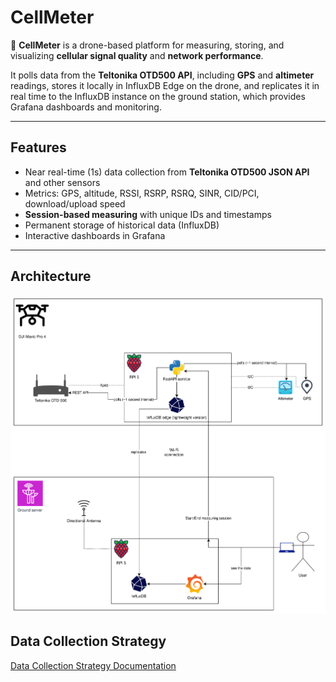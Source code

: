 # CellMeter

📡 **CellMeter** is a drone-based platform for measuring, storing, and visualizing **cellular signal quality** and **network performance**.  

It polls data from the **Teltonika OTD500 API**, including **GPS** and **altimeter** readings, stores it locally in InfluxDB Edge on the drone, and replicates it in real time to the InfluxDB instance on the ground station, which provides Grafana dashboards and monitoring.

---

## Features
- Near real-time (1s) data collection from **Teltonika OTD500 JSON API** and other sensors
- Metrics: GPS, altitude, RSSI, RSRP, RSRQ, SINR, CID/PCI, download/upload speed  
- **Session-based measuring** with unique IDs and timestamps  
- Permanent storage of historical data (InfluxDB)  
- Interactive dashboards in Grafana  

---

## Architecture

![Architecture](docs/architecture.svg)

## Data Collection Strategy

[Data Collection Strategy Documentation](docs/data-collection-strategy.md)
